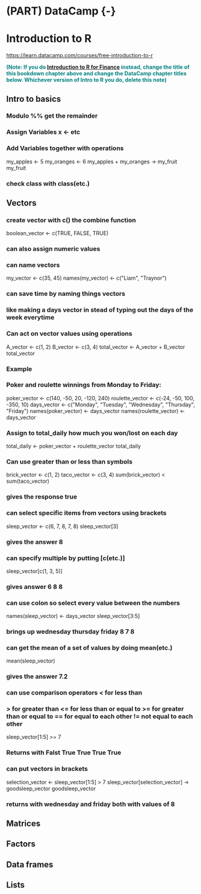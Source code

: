 # (PART) DataCamp {-} 

# Introduction to R

<https://learn.datacamp.com/courses/free-introduction-to-r>

<span style="color:teal;font-weight:bold">(Note: If you do [Introduction to R for Finance](https://learn.datacamp.com/courses/introduction-to-r-for-finance) instead, change the title of this bookdown chapter above and change the DataCamp chapter titles below. Whichever version of Intro to R you do, delete this note)</span>



## Intro to basics
### Modulo %% get the remainder
### Assign Variables x <- etc
### Add Variables together with operations
my_apples <- 5
my_oranges <- 6
my_apples + my_oranges -> my_fruit
my_fruit
### check class with class(etc.)




## Vectors
### create vector with c() the combine function
boolean_vector <- c(TRUE, FALSE, TRUE)
### can also assign numeric values
### can name vectors
my_vector <- c(35, 45)
names(my_vector) <- c("Liam", "Traynor")
### can save time by naming things vectors
### like making a days vector in stead of typing out the days of the week everytime
### Can act on vector values using operations
A_vector <- c(1, 2)
B_vector <- c(3, 4)
total_vector <- A_vector + B_vector
total_vector
### Example
### Poker and roulette winnings from Monday to Friday:
poker_vector <- c(140, -50, 20, -120, 240)
roulette_vector <- c(-24, -50, 100, -350, 10)
days_vector <- c("Monday", "Tuesday", "Wednesday", "Thursday", "Friday")
names(poker_vector) <- days_vector
names(roulette_vector) <- days_vector

### Assign to total_daily how much you won/lost on each day
total_daily <- poker_vector + roulette_vector
total_daily
### Can use greater than or less than symbols
brick_vector <- c(1, 2)
taco_vector <- c(3, 4)
sum(brick_vector) < sum(taco_vector)
### gives the response true
### can select specific items from vectors using brackets
sleep_vector <- c(6, 7, 8, 7, 8)
sleep_vector[3]
### gives the answer 8
### can specify multiple by putting [c(etc.)]
sleep_vector[c(1, 3, 5)]
### gives answer 6 8 8
### can use colon so select every value between the numbers
names(sleep_vector) <- days_vector
sleep_vector[3:5]
### brings up wednesday thursday friday 8 7 8
### can get the mean of a set of values by doing mean(etc.)
mean(sleep_vector)
### gives the answer 7.2
### can use comparison operators < for less than
### > for greater than <= for less than or equal to >= for greater than or equal to == for equal to each other != not equal to each other
sleep_vector[1:5] >= 7
### Returns with Falst True True True True
### can put vectors in brackets
selection_vector <- sleep_vector[1:5] > 7
sleep_vector[selection_vector] -> goodsleep_vector
goodsleep_vector
### returns with wednesday and friday both with values of 8



## Matrices


## Factors


## Data frames


## Lists